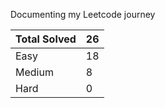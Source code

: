 Documenting my Leetcode journey


Total Solved  | 26
------------- | ------------
Easy  | 18
Medium  | 8
Hard  | 0
